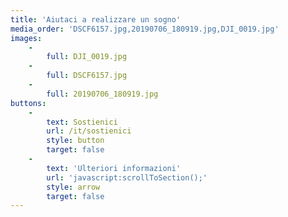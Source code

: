 ```yaml
---
title: 'Aiutaci a realizzare un sogno'
media_order: 'DSCF6157.jpg,20190706_180919.jpg,DJI_0019.jpg'
images:
    -
        full: DJI_0019.jpg
    -
        full: DSCF6157.jpg
    -
        full: 20190706_180919.jpg
buttons:
    -
        text: Sostienici
        url: /it/sostienici
        style: button
        target: false
    -
        text: 'Ulteriori informazioni'
        url: 'javascript:scrollToSection();'
        style: arrow
        target: false
---
```


